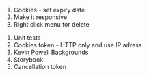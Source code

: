 <!-- TODO -->

1. Cookies - set expiry date
2. Make it responsive
3. Right click menu for delete

<!-- Last minute -->

1. Unit tests
2. Cookies token - HTTP only and use IP adress
3. Kevin Powell Backgrounds
4. Storybook
5. Cancellation token
